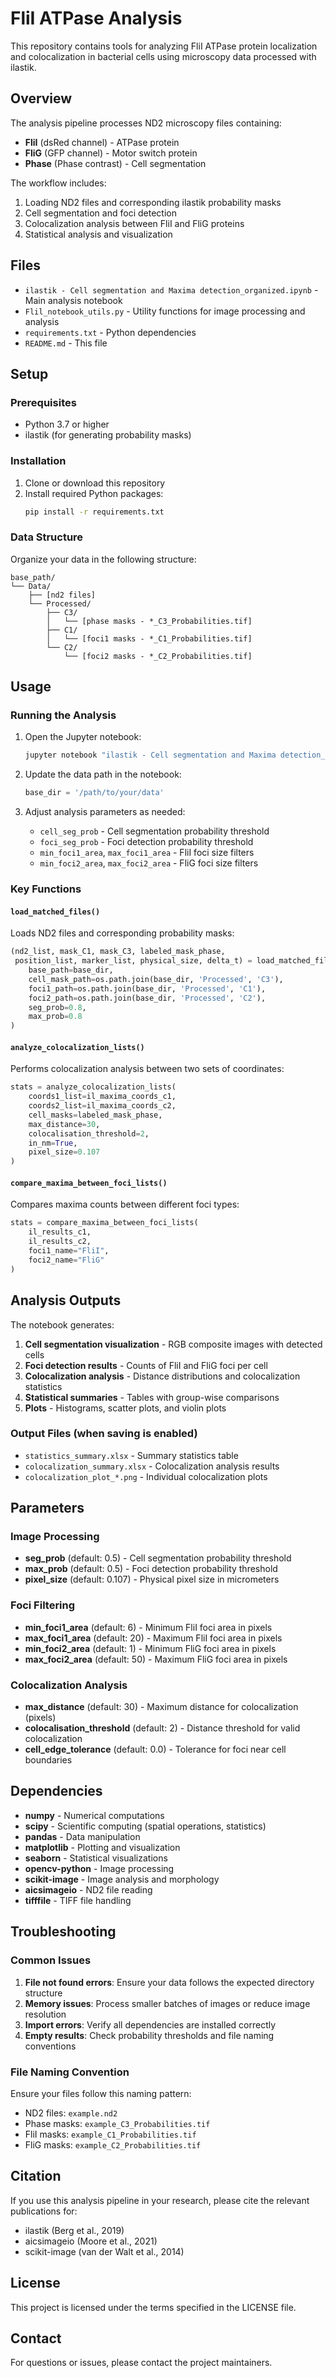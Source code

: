 # FliI ATPase Analysis

This repository contains tools for analyzing FliI ATPase protein localization and colocalization in bacterial cells using microscopy data processed with ilastik.

## Overview

The analysis pipeline processes ND2 microscopy files containing:
- **FliI** (dsRed channel) - ATPase protein
- **FliG** (GFP channel) - Motor switch protein  
- **Phase** (Phase contrast) - Cell segmentation

The workflow includes:
1. Loading ND2 files and corresponding ilastik probability masks
2. Cell segmentation and foci detection
3. Colocalization analysis between FliI and FliG proteins
4. Statistical analysis and visualization

## Files

- `ilastik - Cell segmentation and Maxima detection_organized.ipynb` - Main analysis notebook
- `Flil_notebook_utils.py` - Utility functions for image processing and analysis
- `requirements.txt` - Python dependencies
- `README.md` - This file

## Setup

### Prerequisites

- Python 3.7 or higher
- ilastik (for generating probability masks)

### Installation

1. Clone or download this repository
2. Install required Python packages:
   ```bash
   pip install -r requirements.txt
   ```

### Data Structure

Organize your data in the following structure:
```
base_path/
└── Data/
    ├── [nd2 files]
    └── Processed/
        ├── C3/
        │   └── [phase masks - *_C3_Probabilities.tif]
        ├── C1/
        │   └── [foci1 masks - *_C1_Probabilities.tif]
        └── C2/
            └── [foci2 masks - *_C2_Probabilities.tif]
```

## Usage

### Running the Analysis

1. Open the Jupyter notebook:
   ```bash
   jupyter notebook "ilastik - Cell segmentation and Maxima detection_organized.ipynb"
   ```

2. Update the data path in the notebook:
   ```python
   base_dir = '/path/to/your/data'
   ```

3. Adjust analysis parameters as needed:
   - `cell_seg_prob` - Cell segmentation probability threshold
   - `foci_seg_prob` - Foci detection probability threshold
   - `min_foci1_area`, `max_foci1_area` - FliI foci size filters
   - `min_foci2_area`, `max_foci2_area` - FliG foci size filters

### Key Functions

#### `load_matched_files()`
Loads ND2 files and corresponding probability masks:
```python
(nd2_list, mask_C1, mask_C3, labeled_mask_phase,
 position_list, marker_list, physical_size, delta_t) = load_matched_files(
    base_path=base_dir,
    cell_mask_path=os.path.join(base_dir, 'Processed', 'C3'),
    foci1_path=os.path.join(base_dir, 'Processed', 'C1'),
    foci2_path=os.path.join(base_dir, 'Processed', 'C2'),
    seg_prob=0.8,
    max_prob=0.8
)
```

#### `analyze_colocalization_lists()`
Performs colocalization analysis between two sets of coordinates:
```python
stats = analyze_colocalization_lists(
    coords1_list=il_maxima_coords_c1,
    coords2_list=il_maxima_coords_c2,
    cell_masks=labeled_mask_phase,
    max_distance=30,
    colocalisation_threshold=2,
    in_nm=True,
    pixel_size=0.107
)
```

#### `compare_maxima_between_foci_lists()`
Compares maxima counts between different foci types:
```python
stats = compare_maxima_between_foci_lists(
    il_results_c1, 
    il_results_c2,
    foci1_name="FliI",
    foci2_name="FliG"
)
```

## Analysis Outputs

The notebook generates:

1. **Cell segmentation visualization** - RGB composite images with detected cells
2. **Foci detection results** - Counts of FliI and FliG foci per cell
3. **Colocalization analysis** - Distance distributions and colocalization statistics
4. **Statistical summaries** - Tables with group-wise comparisons
5. **Plots** - Histograms, scatter plots, and violin plots

### Output Files (when saving is enabled)

- `statistics_summary.xlsx` - Summary statistics table
- `colocalization_summary.xlsx` - Colocalization analysis results
- `colocalization_plot_*.png` - Individual colocalization plots

## Parameters

### Image Processing
- **seg_prob** (default: 0.5) - Cell segmentation probability threshold
- **max_prob** (default: 0.5) - Foci detection probability threshold
- **pixel_size** (default: 0.107) - Physical pixel size in micrometers

### Foci Filtering
- **min_foci1_area** (default: 6) - Minimum FliI foci area in pixels
- **max_foci1_area** (default: 20) - Maximum FliI foci area in pixels
- **min_foci2_area** (default: 1) - Minimum FliG foci area in pixels
- **max_foci2_area** (default: 50) - Maximum FliG foci area in pixels

### Colocalization Analysis
- **max_distance** (default: 30) - Maximum distance for colocalization (pixels)
- **colocalisation_threshold** (default: 2) - Distance threshold for valid colocalization
- **cell_edge_tolerance** (default: 0.0) - Tolerance for foci near cell boundaries

## Dependencies

- **numpy** - Numerical computations
- **scipy** - Scientific computing (spatial operations, statistics)
- **pandas** - Data manipulation
- **matplotlib** - Plotting and visualization
- **seaborn** - Statistical visualizations
- **opencv-python** - Image processing
- **scikit-image** - Image analysis and morphology
- **aicsimageio** - ND2 file reading
- **tifffile** - TIFF file handling

## Troubleshooting

### Common Issues

1. **File not found errors**: Ensure your data follows the expected directory structure
2. **Memory issues**: Process smaller batches of images or reduce image resolution
3. **Import errors**: Verify all dependencies are installed correctly
4. **Empty results**: Check probability thresholds and file naming conventions

### File Naming Convention

Ensure your files follow this naming pattern:
- ND2 files: `example.nd2`
- Phase masks: `example_C3_Probabilities.tif`
- FliI masks: `example_C1_Probabilities.tif`
- FliG masks: `example_C2_Probabilities.tif`

## Citation

If you use this analysis pipeline in your research, please cite the relevant publications for:
- ilastik (Berg et al., 2019)
- aicsimageio (Moore et al., 2021)
- scikit-image (van der Walt et al., 2014)

## License

This project is licensed under the terms specified in the LICENSE file.

## Contact

For questions or issues, please contact the project maintainers.
